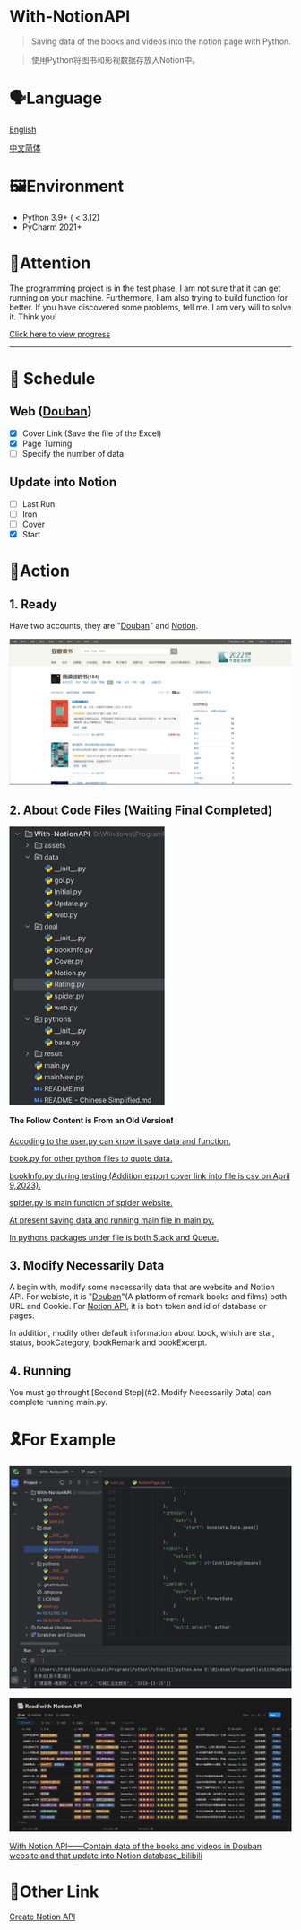 # With-NotionAPI
> Saving data of the books and videos into the notion page with Python.

>使用Python将图书和影视数据存放入Notion中。

# 🗣️Language  

[English](./README.md)

[中文简体](./README%20-%20Chinese%20Simplified.md)

# 🖼️Environment

- Python 3.9+ ( < 3.12)
- PyCharm 2021+

# 🎈Attention

The programming project is in the test phase, I am not sure that it can get running on your machine. Furthermore, I am also trying to build function for better. If you have discovered some problems, tell me. I am very will to solve it. Think you!

[Click here to view progress](https://www.notion.so/yapotato/Notion-API-93ad50c4bcc34c608fdc1fe211d6b322?pvs=4)

---

# 🎢 Schedule

## Web ([Douban](https://www.douban.com/))

- [x] Cover Link (Save the file of the Excel)
- [x] Page Turning
- [ ] Specify the number of  data

## Update into Notion

- [ ] Last Run
- [ ] Iron
- [ ] Cover
- [x] Start

# 🤖Action

## 1. Ready

Have two accounts, they are "[Douban](https://www.douban.com/)" and [Notion](https://www.notion.so/).

![image-20230612163511339](assets/image-20230612163511339.png)

## 2. About Code Files (Waiting Final Completed)

<img src="assets/image-20230612161852099.png" alt="image-20230612161852099|" style="zoom:75%;" />

**The Follow Content is From an Old Version❗**

<u>Accoding to the user.py can know it save data and function.</u>

<u>book.py for other python files to quote data.</u>

<u>bookInfo.py during testing (Addition export cover link into file is csv on April 9,2023).</u>

<u>spider.py is main function of  spider website.</u>

<u>At present saving data and running main file in main.py.</u>

<u>In pythons packages under file is both Stack and Queue.</u> 

## 3. Modify Necessarily Data

A begin with, modify some necessarily data that are website and Notion API. For webiste, it is "[Douban](https://www.douban.com/)"(A platform of remark books and films) both  URL and Cookie. For [Notion API](https://developers.notion.com/), it is both token and id of database or pages.

In addition, modify other default information about book, which are star, status, bookCategory, bookRemark and bookExcerpt. 

## 4. Running

You must go throught  [Second Step](#2. Modify Necessarily Data)  can complete running main.py.

# 🎗️For Example

![image-20230331205442903](assets/image-20230331205442903.png)

![image-20230331205436292](assets/image-20230331205436292.png)

[With Notion API——Contain data of the books and videos in Douban website and that update into Notion database_bilibili](https://www.bilibili.com/video/BV15o4y1W7hw/?spm_id_from=333.999.0.0)

# 🔗Other Link

[Create Notion API](https://www.notion.so/my-integrations)
